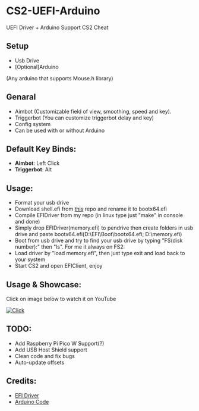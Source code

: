 # CS2-UEFI-Arduino

UEFI Driver + Arduino Support CS2 Cheat

## Setup
- Usb Drive
- [Optional]Arduino

(Any arduino that supports Mouse.h library)

## Genaral
- Aimbot (Customizable field of view, smoothing, speed and key).
- Triggerbot (You can customize triggerbot delay and key)
- Config system
- Can be used with or without Arduino

## Default Key Binds:

- **Aimbot**: Left Click
- **Triggerbot**: Alt

## Usage:
+ Format your usb drive
+ Download shell.efi from [this](https://github.com/tianocore/edk2-archive/blob/master/ShellBinPkg/UefiShell/X64/Shell.efi) repo and rename it to bootx64.efi
+ Compile EFIDriver from my repo (in linux type just "make" in console and done)
+ Simply drop EFIDriver(memory.efi) to pendrive then create folders in usb drive and paste bootx64.efi(D:\EFI\Boot\bootx64.efi; D:\memory.efi)
+ Boot from usb drive and try to find your usb drive by typing "FS(disk number):" then "ls". For me it always on FS2:
+ Load driver by "load memory.efi", then just type exit and load back to your system
+ Start CS2 and open EFIClient, enjoy 

## Usage & Showcase:
Click on image below to watch it on YouTube

[![Click](http://i3.ytimg.com/vi/J-yl2FgI6eo/hqdefault.jpg)](https://youtu.be/FY2V1YdpacM)

## TODO:
+ Add Raspberry Pi Pico W Support(?)
+ Add USB Host Shield support
+ Clean code and fix bugs
+ Auto-update offsets

## Credits:
+ [EFI Driver](https://github.com/TheCruZ/EFI_Driver_Access)
+ [Arduino Code](https://github.com/backpack-0x1337/CyberAim-Valorant/)

